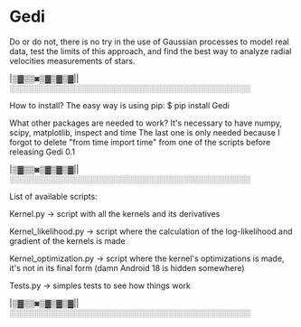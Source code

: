 # Gedi

Do or do not, there is no try in the use of Gaussian processes to model real data, test the limits of this approach, and find the best way to analyze radial velocities measurements of stars.
 
|▒▓▒▒◙▒▓▒▓▒▓||░░░░░░░░░░░░░░░░░░░░░░░░░░░░░░░░░░░░░░░░░░░
 
 How to install?
 The easy way is using pip: $ pip install Gedi

 What other packages are needed to work?
 It's necessary to have numpy, scipy, matplotlib, inspect and time
 The last one is only needed because I forgot to delete "from time import time" from one of the scripts before releasing Gedi 0.1
 
|▒▓▒▒◙▒▓▒▓▒▓||░░░░░░░░░░░░░░░░░░░░░░░░░░░░░░░░░░░░░░░░░░░

 List of available scripts:
 
 Kernel.py -> script with all the kernels and its derivatives
 
 Kernel_likelihood.py -> script where the  calculation of the log-likelihood and gradient of the kernels is made

 Kernel_optimization.py -> script where the kernel's optimizations is made, it's not in its final form (damn Android 18 is hidden somewhere) 

 Tests.py -> simples tests to see how things work

|▒▓▒▒◙▒▓▒▓▒▓||░░░░░░░░░░░░░░░░░░░░░░░░░░░░░░░░░░░░░░░░░░░
